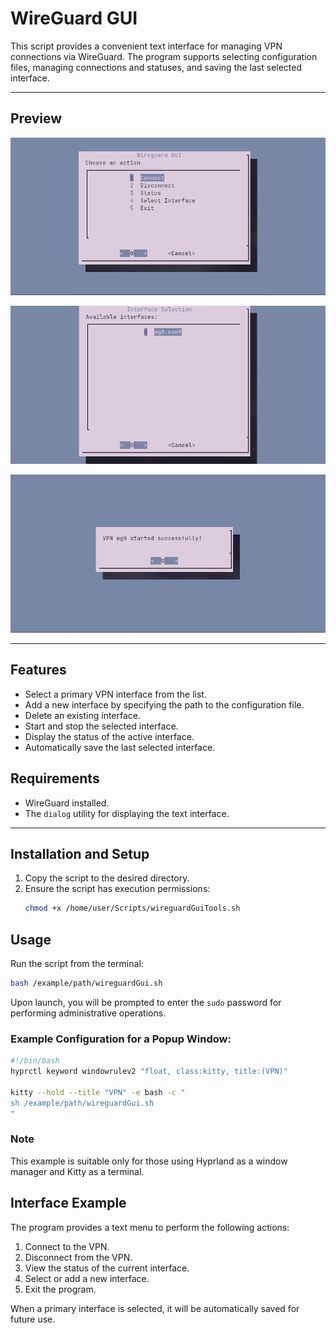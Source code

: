 # WireGuard GUI
This script provides a convenient text interface for managing VPN connections via WireGuard. 
The program supports selecting configuration files, managing connections and statuses, 
and saving the last selected interface.
- - -
## Preview
![pr1](previews/wireguardgui1.png)

![pr1](previews/wireguardgui2.png)

![pr1](previews/wireguardgui3.png)
- - -
## Features
- Select a primary VPN interface from the list.
- Add a new interface by specifying the path to the configuration file.
- Delete an existing interface.
- Start and stop the selected interface.
- Display the status of the active interface.
- Automatically save the last selected interface.
## Requirements
- WireGuard installed.
- The `dialog` utility for displaying the text interface.
- - -
## Installation and Setup
1. Copy the script to the desired directory.
2. Ensure the script has execution permissions:
    ```bash
    chmod +x /home/user/Scripts/wireguardGuiTools.sh
    ```

## Usage
Run the script from the terminal:

```bash
bash /example/path/wireguardGui.sh
```

Upon launch, you will be prompted to enter the `sudo` password for performing administrative operations.

### Example Configuration for a Popup Window:
```bash
#!/bin/bash
hyprctl keyword windowrulev2 "float, class:kitty, title:(VPN)"

kitty --hold --title "VPN" -e bash -c "
sh /example/path/wireguardGui.sh
"
```

### Note
This example is suitable only for those using Hyprland as a window manager and Kitty as a terminal.

## Interface Example
The program provides a text menu to perform the following actions:
1. Connect to the VPN.
2. Disconnect from the VPN.
3. View the status of the current interface.
4. Select or add a new interface.
5. Exit the program.

When a primary interface is selected, it will be automatically saved for future use.
